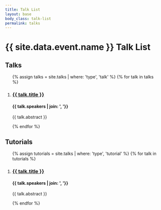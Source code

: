 ```yaml
---
title: Talk List
layout: base
body_class: talk-list
permalink: talks
---
```


# {{ site.data.event.name }} Talk List

## Talks

<ol class="talks">
{% assign talks = site.talks | where: 'type', 'talk' %}
{% for talk in talks %}
  <li class="talk">
    <h3 class="talk-title"><a href="{{ talk.url }}">{{ talk.title }}</a></h3>
    <h4 class="talk-speakers">{{ talk.speakers | join: ', '}}</h4>
    <p class="talk-abstract">{{ talk.abstract }}</p>
  </li>
{% endfor %}
</ol>


## Tutorials

<ol class="tutorials">
{% assign tutorials = site.talks | where: 'type', 'tutorial' %}
{% for talk in tutorials %}
  <li class="tutorial">
    <h3 class="talk-title"><a href="{{ talk.url }}">{{ talk.title }}</a></h3>
    <h4 class="talk-speakers">{{ talk.speakers | join: ', '}}</h4>
    <p class="talk-abstract">{{ talk.abstract }}</p>
  </li>
{% endfor %}
</ol>
